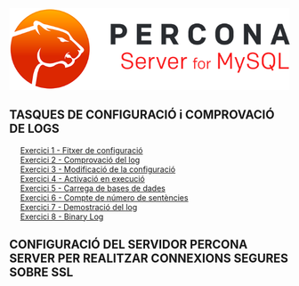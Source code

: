![logo](https://raw.githubusercontent.com/Josep88/MP10UF2-A2/master/img/P1.png)  
  
## TASQUES DE CONFIGURACIÓ i COMPROVACIÓ DE LOGS  
&nbsp;&nbsp;&nbsp;&nbsp;&nbsp;[Exercici 1 - Fitxer de configuració](https://github.com/Josep88/MP10UF2-A2/blob/master/Part1/exercici1.md)  
&nbsp;&nbsp;&nbsp;&nbsp;&nbsp;[Exercici 2 - Comprovació del log]()  
&nbsp;&nbsp;&nbsp;&nbsp;&nbsp;[Exercici 3 - Modificació de la configuració]()  
&nbsp;&nbsp;&nbsp;&nbsp;&nbsp;[Exercici 4 - Activació en execució]()  
&nbsp;&nbsp;&nbsp;&nbsp;&nbsp;[Exercici 5 - Carrega de bases de dades]()  
&nbsp;&nbsp;&nbsp;&nbsp;&nbsp;[Exercici 6 - Compte de número de sentències]()  
&nbsp;&nbsp;&nbsp;&nbsp;&nbsp;[Exercici 7 - Demostració del log]()  
&nbsp;&nbsp;&nbsp;&nbsp;&nbsp;[Exercici 8 - Binary Log]()  
  
## CONFIGURACIÓ DEL SERVIDOR PERCONA SERVER PER REALITZAR CONNEXIONS SEGURES SOBRE SSL  



